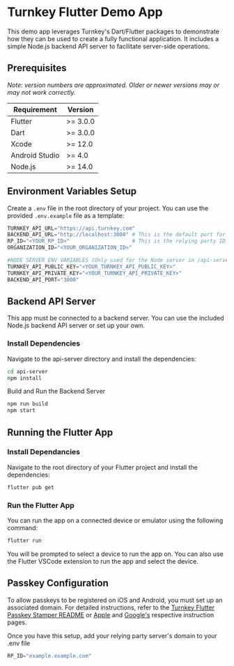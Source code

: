# Turnkey Flutter Demo App

This demo app leverages Turnkey's Dart/Flutter packages to demonstrate how they can be used to create a fully functional application. It includes a simple Node.js backend API server to facilitate server-side operations.

## Prerequisites

_Note: version numbers are approximated. Older or newer versions may or may not work correctly._

| Requirement    | Version  |
| -------------- | -------- |
| Flutter        | >= 3.0.0 |
| Dart           | >= 3.0.0 |
| Xcode          | >= 12.0  |
| Android Studio | >= 4.0   |
| Node.js        | >= 14.0  |

## Environment Variables Setup

Create a `.env` file in the root directory of your project. You can use the provided `.env.example` file as a template:

```python
TURNKEY_API_URL="https://api.turnkey.com"
BACKEND_API_URL="http://localhost:3000" # This is the default port for the Node server in /api-server
RP_ID="<YOUR_RP_ID>"                    # This is the relying party ID that hosts your .well-known file. Used for passkey registration
ORGANIZATION_ID="<YOUR_ORGANIZATION_ID>"

#NODE SERVER ENV VARIABLES (Only used for the Node server in /api-server)
TURNKEY_API_PUBLIC_KEY="<YOUR_TURNKEY_API_PUBLIC_KEY>"
TURNKEY_API_PRIVATE_KEY="<YOUR_TURNKEY_API_PRIVATE_KEY>"
BACKEND_API_PORT="3000"
```

## Backend API Server

This app must be connected to a backend server. You can use the included Node.js backend API server or set up your own.

### Install Dependencies

Navigate to the api-server directory and install the dependencies:

```bash
cd api-server
npm install
```

Build and Run the Backend Server

```bash
npm run build
npm start
```

## Running the Flutter App

### Install Dependancies

Navigate to the root directory of your Flutter project and install the dependencies:

```bash
flutter pub get
```

### Run the Flutter App

You can run the app on a connected device or emulator using the following command:

```bash
flutter run
```

You will be prompted to select a device to run the app on. You can also use the Flutter VSCode extension to run the app and select the device.

## Passkey Configuration

To allow passkeys to be registered on iOS and Android, you must set up an associated domain. For detailed instructions, refer to the [Turnkey Flutter Passkey Stamper README](/packages/passkey-stamper) or [Apple](https://developer.apple.com/documentation/xcode/supporting-associated-domains) and [Google's](https://developer.android.com/identity/sign-in/credential-manager#add-support-dal) respective instruction pages.

Once you have this setup, add your relying party server's domain to your .env file

```python
RP_ID="example.example.com"
```
